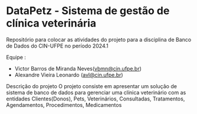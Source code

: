 # DataPetz - Sistema de gestão de clínica veterinária 

Repositório para colocar as atividades do projeto para a disciplina de Banco de Dados do CIN-UFPE no período 2024.1

Equipe : 
- Victor Barros de Miranda Neves(vbmn@cin.ufpe.br)
- Alexandre Vieira Leonardo (avl@cin.ufpe.br)

Descrição do projeto
O projeto consiste em apresentar um solução de sistema de banco de dados para gerenciar uma clínica veterinário com as entidades Clientes(Donos), Pets, Veterinários, Consultadas, Tratamentos, Agendamentos, Procedimentos, Medicamentos

